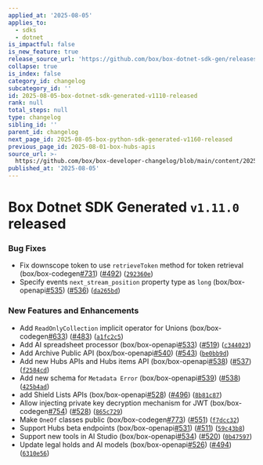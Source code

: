 ```yaml
---
applied_at: '2025-08-05'
applies_to:
  - sdks
  - dotnet
is_impactful: false
is_new_feature: true
release_source_url: 'https://github.com/box/box-dotnet-sdk-gen/releases/tag/v1.11.0'
collapse: true
is_index: false
category_id: changelog
subcategory_id: ''
id: 2025-08-05-box-dotnet-sdk-generated-v1110-released
rank: null
total_steps: null
type: changelog
sibling_id: ''
parent_id: changelog
next_page_id: 2025-08-05-box-python-sdk-generated-v1160-released
previous_page_id: 2025-08-01-box-hubs-apis
source_url: >-
  https://github.com/box/box-developer-changelog/blob/main/content/2025/08-05-box-dotnet-sdk-generated-v1110-released.md
published_at: '2025-08-05'
---
```

# Box Dotnet SDK Generated `v1.11.0` released

### Bug Fixes

* Fix downscope token to use `retrieveToken` method for token retrieval (box/box-codegen[#731][1]) ([#492][2]) ([`292360e`][3])
* Specify events `next_stream_position` property type as `long` (box/box-openapi[#535][4]) ([#536][5]) ([`da265bd`][6])

### New Features and Enhancements

* Add `ReadOnlyCollection` implicit operator for Unions (box/box-codegen[#633][7]) ([#483][8]) ([`a1fc2c5`][9])
* Add AI spreadsheet processor (box/box-openapi[#533][10]) ([#519][11]) ([`c344023`][12])
* Add Archive Public API (box/box-openapi[#540][13]) ([#543][14]) ([`be0bb9d`][15])
* Add new Hubs APIs and Hubs items API (box/box-openapi[#538][16]) ([#537][17]) ([`f2584cd`][18])
* Add new schema for `Metadata Error` (box/box-openapi[#539][19]) ([#538][16]) ([`425b4ad`][20])
* add Shield Lists APIs (box/box-openapi[#528][21]) ([#496][22]) ([`8b81c87`][23])
* Allow injecting private key decryption mechanism for JWT (box/box-codegen[#754][24]) ([#528][21]) ([`865c729`][25])
* Make `OneOf` classes public (box/box-codegen[#773][26]) ([#551][27]) ([`f7dcc32`][28])
* Support Hubs beta endpoints (box/box-openapi[#531][29]) ([#511][30]) ([`59c43b8`][31])
* Support new tools in AI Studio (box/box-openapi[#534][32]) ([#520][33]) ([`0b47597`][34])
* Update legal holds and AI models (box/box-openapi[#526][35]) ([#494][36]) ([`6310e56`][37])

[1]: https://github.com/box/box-dotnet-sdk-gen/issues/731

[2]: https://github.com/box/box-dotnet-sdk-gen/issues/492

[3]: https://github.com/box/box-dotnet-sdk-gen/commit/292360efe86797e42dbfb388a5bd2f5b41efa0c1

[4]: https://github.com/box/box-dotnet-sdk-gen/issues/535

[5]: https://github.com/box/box-dotnet-sdk-gen/issues/536

[6]: https://github.com/box/box-dotnet-sdk-gen/commit/da265bd5c40defc4b2036811aefad59447faca09

[7]: https://github.com/box/box-dotnet-sdk-gen/issues/633

[8]: https://github.com/box/box-dotnet-sdk-gen/issues/483

[9]: https://github.com/box/box-dotnet-sdk-gen/commit/a1fc2c584021c151fc9d1815877ffe73c972f711

[10]: https://github.com/box/box-dotnet-sdk-gen/issues/533

[11]: https://github.com/box/box-dotnet-sdk-gen/issues/519

[12]: https://github.com/box/box-dotnet-sdk-gen/commit/c34402355243145a1cab7da78c6c2facde39fb36

[13]: https://github.com/box/box-dotnet-sdk-gen/issues/540

[14]: https://github.com/box/box-dotnet-sdk-gen/issues/543

[15]: https://github.com/box/box-dotnet-sdk-gen/commit/be0bb9d3e58f97bc87f749d08d828c990c71789b

[16]: https://github.com/box/box-dotnet-sdk-gen/issues/538

[17]: https://github.com/box/box-dotnet-sdk-gen/issues/537

[18]: https://github.com/box/box-dotnet-sdk-gen/commit/f2584cd9be40b67eaa3a500411b367543a26f830

[19]: https://github.com/box/box-dotnet-sdk-gen/issues/539

[20]: https://github.com/box/box-dotnet-sdk-gen/commit/425b4add7975d49584c8ed18a791caf72559203c

[21]: https://github.com/box/box-dotnet-sdk-gen/issues/528

[22]: https://github.com/box/box-dotnet-sdk-gen/issues/496

[23]: https://github.com/box/box-dotnet-sdk-gen/commit/8b81c879c8b8bb5c020ecb573e527e2a5d9f1701

[24]: https://github.com/box/box-dotnet-sdk-gen/issues/754

[25]: https://github.com/box/box-dotnet-sdk-gen/commit/865c729395556a3c4a8bb1f1418c3932d268bdc4

[26]: https://github.com/box/box-dotnet-sdk-gen/issues/773

[27]: https://github.com/box/box-dotnet-sdk-gen/issues/551

[28]: https://github.com/box/box-dotnet-sdk-gen/commit/f7dcc3262b289da55ebc6210c5656cc98e3b14b4

[29]: https://github.com/box/box-dotnet-sdk-gen/issues/531

[30]: https://github.com/box/box-dotnet-sdk-gen/issues/511

[31]: https://github.com/box/box-dotnet-sdk-gen/commit/59c43b868e46edd26be0be13a5e1772a4d731128

[32]: https://github.com/box/box-dotnet-sdk-gen/issues/534

[33]: https://github.com/box/box-dotnet-sdk-gen/issues/520

[34]: https://github.com/box/box-dotnet-sdk-gen/commit/0b47597f259884a2a5f567608e9e07997e3c6dc9

[35]: https://github.com/box/box-dotnet-sdk-gen/issues/526

[36]: https://github.com/box/box-dotnet-sdk-gen/issues/494

[37]: https://github.com/box/box-dotnet-sdk-gen/commit/6310e560df6d9520598295139f55ec8a0a4d69d9